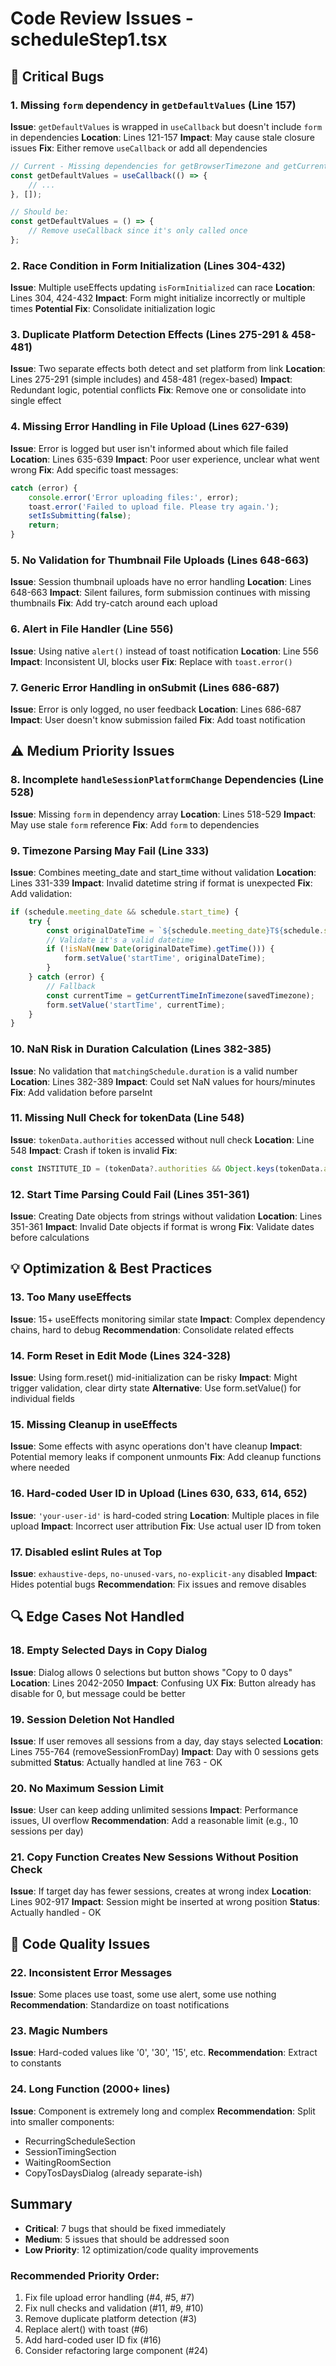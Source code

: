 # Code Review Issues - scheduleStep1.tsx

## 🐛 Critical Bugs

### 1. **Missing `form` dependency in `getDefaultValues`** (Line 157)
**Issue**: `getDefaultValues` is wrapped in `useCallback` but doesn't include `form` in dependencies
**Location**: Lines 121-157
**Impact**: May cause stale closure issues
**Fix**: Either remove `useCallback` or add all dependencies
```typescript
// Current - Missing dependencies for getBrowserTimezone and getCurrentTimeInTimezone
const getDefaultValues = useCallback(() => {
    // ...
}, []);

// Should be:
const getDefaultValues = () => {
    // Remove useCallback since it's only called once
};
```

### 2. **Race Condition in Form Initialization** (Lines 304-432)
**Issue**: Multiple useEffects updating `isFormInitialized` can race
**Location**: Lines 304, 424-432
**Impact**: Form might initialize incorrectly or multiple times
**Potential Fix**: Consolidate initialization logic

### 3. **Duplicate Platform Detection Effects** (Lines 275-291 & 458-481)
**Issue**: Two separate effects both detect and set platform from link
**Location**: Lines 275-291 (simple includes) and 458-481 (regex-based)
**Impact**: Redundant logic, potential conflicts
**Fix**: Remove one or consolidate into single effect

### 4. **Missing Error Handling in File Upload** (Lines 627-639)
**Issue**: Error is logged but user isn't informed about which file failed
**Location**: Lines 635-639
**Impact**: Poor user experience, unclear what went wrong
**Fix**: Add specific toast messages:
```typescript
catch (error) {
    console.error('Error uploading files:', error);
    toast.error('Failed to upload file. Please try again.');
    setIsSubmitting(false);
    return;
}
```

### 5. **No Validation for Thumbnail File Uploads** (Lines 648-663)
**Issue**: Session thumbnail uploads have no error handling
**Location**: Lines 648-663
**Impact**: Silent failures, form submission continues with missing thumbnails
**Fix**: Add try-catch around each upload

### 6. **Alert in File Handler** (Line 556)
**Issue**: Using native `alert()` instead of toast notification
**Location**: Line 556
**Impact**: Inconsistent UI, blocks user
**Fix**: Replace with `toast.error()`

### 7. **Generic Error Handling in onSubmit** (Lines 686-687)
**Issue**: Error is only logged, no user feedback
**Location**: Lines 686-687
**Impact**: User doesn't know submission failed
**Fix**: Add toast notification

## ⚠️ Medium Priority Issues

### 8. **Incomplete `handleSessionPlatformChange` Dependencies** (Line 528)
**Issue**: Missing `form` in dependency array
**Location**: Lines 518-529
**Impact**: May use stale `form` reference
**Fix**: Add `form` to dependencies

### 9. **Timezone Parsing May Fail** (Line 333)
**Issue**: Combines meeting_date and start_time without validation
**Location**: Lines 331-339
**Impact**: Invalid datetime string if format is unexpected
**Fix**: Add validation:
```typescript
if (schedule.meeting_date && schedule.start_time) {
    try {
        const originalDateTime = `${schedule.meeting_date}T${schedule.start_time}`;
        // Validate it's a valid datetime
        if (!isNaN(new Date(originalDateTime).getTime())) {
            form.setValue('startTime', originalDateTime);
        }
    } catch (error) {
        // Fallback
        const currentTime = getCurrentTimeInTimezone(savedTimezone);
        form.setValue('startTime', currentTime);
    }
}
```

### 10. **NaN Risk in Duration Calculation** (Lines 382-385)
**Issue**: No validation that `matchingSchedule.duration` is a valid number
**Location**: Lines 382-389
**Impact**: Could set NaN values for hours/minutes
**Fix**: Add validation before parseInt

### 11. **Missing Null Check for tokenData** (Line 548)
**Issue**: `tokenData.authorities` accessed without null check
**Location**: Line 548
**Impact**: Crash if token is invalid
**Fix**:
```typescript
const INSTITUTE_ID = (tokenData?.authorities && Object.keys(tokenData.authorities)[0]) || '';
```

### 12. **Start Time Parsing Could Fail** (Lines 351-361)
**Issue**: Creating Date objects from strings without validation
**Location**: Lines 351-361
**Impact**: Invalid Date objects if format is wrong
**Fix**: Validate dates before calculations

## 💡 Optimization & Best Practices

### 13. **Too Many useEffects**
**Issue**: 15+ useEffects monitoring similar state
**Impact**: Complex dependency chains, hard to debug
**Recommendation**: Consolidate related effects

### 14. **Form Reset in Edit Mode** (Lines 324-328)
**Issue**: Using form.reset() mid-initialization can be risky
**Impact**: Might trigger validation, clear dirty state
**Alternative**: Use form.setValue() for individual fields

### 15. **Missing Cleanup in useEffects**
**Issue**: Some effects with async operations don't have cleanup
**Impact**: Potential memory leaks if component unmounts
**Fix**: Add cleanup functions where needed

### 16. **Hard-coded User ID in Upload** (Lines 630, 633, 614, 652)
**Issue**: `'your-user-id'` is hard-coded string
**Location**: Multiple places in file upload
**Impact**: Incorrect user attribution
**Fix**: Use actual user ID from token

### 17. **Disabled eslint Rules at Top**
**Issue**: `exhaustive-deps`, `no-unused-vars`, `no-explicit-any` disabled
**Impact**: Hides potential bugs
**Recommendation**: Fix issues and remove disables

## 🔍 Edge Cases Not Handled

### 18. **Empty Selected Days in Copy Dialog**
**Issue**: Dialog allows 0 selections but button shows "Copy to 0 days"
**Location**: Lines 2042-2050
**Impact**: Confusing UX
**Fix**: Button already has disable for 0, but message could be better

### 19. **Session Deletion Not Handled**
**Issue**: If user removes all sessions from a day, day stays selected
**Location**: Lines 755-764 (removeSessionFromDay)
**Impact**: Day with 0 sessions gets submitted
**Status**: Actually handled at line 763 - OK

### 20. **No Maximum Session Limit**
**Issue**: User can keep adding unlimited sessions
**Impact**: Performance issues, UI overflow
**Recommendation**: Add a reasonable limit (e.g., 10 sessions per day)

### 21. **Copy Function Creates New Sessions Without Position Check**
**Issue**: If target day has fewer sessions, creates at wrong index
**Location**: Lines 902-917
**Impact**: Session might be inserted at wrong position
**Status**: Actually handled - OK

## 📝 Code Quality Issues

### 22. **Inconsistent Error Messages**
**Issue**: Some places use toast, some use alert, some use nothing
**Recommendation**: Standardize on toast notifications

### 23. **Magic Numbers**
**Issue**: Hard-coded values like '0', '30', '15', etc.
**Recommendation**: Extract to constants

### 24. **Long Function (2000+ lines)**
**Issue**: Component is extremely long and complex
**Recommendation**: Split into smaller components:
- RecurringScheduleSection
- SessionTimingSection
- WaitingRoomSection
- CopyTosDaysDialog (already separate-ish)

## Summary
- **Critical**: 7 bugs that should be fixed immediately
- **Medium**: 5 issues that should be addressed soon
- **Low Priority**: 12 optimization/code quality improvements

### Recommended Priority Order:
1. Fix file upload error handling (#4, #5, #7)
2. Fix null checks and validation (#11, #9, #10)
3. Remove duplicate platform detection (#3)
4. Replace alert() with toast (#6)
5. Add hard-coded user ID fix (#16)
6. Consider refactoring large component (#24)

